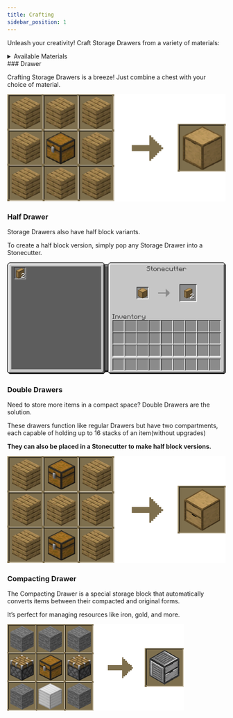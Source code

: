 ```yaml
---
title: Crafting
sidebar_position: 1
---
```


Unleash your creativity! Craft Storage Drawers from a variety of materials:
<details>
    <summary>Available Materials</summary>
    - Planks (various wood types)
    - Wool (various colours)
    - Andesite
    - Blackstone
    - Cobblestone
    - Copper
    - Deepslate
    - Diorite
    - End Stone
    - Granite
    - Nether Brick
    - Prismarine
    - Purpur
    - Stone
    - Stone Brick
</details>
### Drawer

Crafting Storage Drawers is a breeze! Just combine a chest with your choice of material.

![Drawer crafting](../_assets/images/drawer-crafting.webp)

### Half Drawer

Storage Drawers also have half block variants.

To create a half block version, simply pop any Storage Drawer into a Stonecutter.

![Cutting a drawer](../_assets/images/drawer-stonecutter.png)

### Double Drawers

Need to store more items in a compact space? Double Drawers are the solution.

These drawers function like regular Drawers but have two compartments, each capable of holding up to 16 stacks of an item(without upgrades)

**They can also be placed in a Stonecutter to make half block versions.**

![Double Drawer Crafting](../_assets/images/drawer-double-crafting.png)

### Compacting Drawer

The Compacting Drawer is a special storage block that automatically converts items between their compacted and original forms.

It’s perfect for managing resources like iron, gold, and more.

![Compacting Drawer Crafting](../_assets/images/compacting-drawer-crafting.png)


